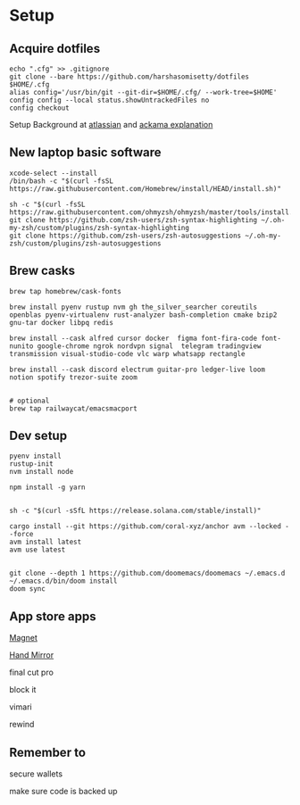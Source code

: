 # Setup
## Acquire dotfiles 

```
echo ".cfg" >> .gitignore
git clone --bare https://github.com/harshasomisetty/dotfiles $HOME/.cfg
alias config='/usr/bin/git --git-dir=$HOME/.cfg/ --work-tree=$HOME'
config config --local status.showUntrackedFiles no
config checkout
```


Setup Background at [atlassian](https://www.atlassian.com/git/tutorials/dotfiles) and [ackama explanation](https://www.ackama.com/what-we-think/the-best-way-to-store-your-dotfiles-a-bare-git-repository-explained/)

## New laptop basic software

```
xcode-select --install
/bin/bash -c "$(curl -fsSL https://raw.githubusercontent.com/Homebrew/install/HEAD/install.sh)"
```


```
sh -c "$(curl -fsSL https://raw.githubusercontent.com/ohmyzsh/ohmyzsh/master/tools/install.sh)"
git clone https://github.com/zsh-users/zsh-syntax-highlighting ~/.oh-my-zsh/custom/plugins/zsh-syntax-highlighting
git clone https://github.com/zsh-users/zsh-autosuggestions ~/.oh-my-zsh/custom/plugins/zsh-autosuggestions
```

## Brew casks
```
brew tap homebrew/cask-fonts

brew install pyenv rustup nvm gh the_silver_searcher coreutils openblas pyenv-virtualenv rust-analyzer bash-completion cmake bzip2 gnu-tar docker libpq redis

brew install --cask alfred cursor docker  figma font-fira-code font-nunito google-chrome ngrok nordvpn signal  telegram tradingview transmission visual-studio-code vlc warp whatsapp rectangle

brew install --cask discord electrum guitar-pro ledger-live loom notion spotify trezor-suite zoom


# optional
brew tap railwaycat/emacsmacport

```

## Dev setup
```
pyenv install 
rustup-init
nvm install node

npm install -g yarn


sh -c "$(curl -sSfL https://release.solana.com/stable/install)"

cargo install --git https://github.com/coral-xyz/anchor avm --locked --force
avm install latest
avm use latest


git clone --depth 1 https://github.com/doomemacs/doomemacs ~/.emacs.d
~/.emacs.d/bin/doom install
doom sync
```

## App store apps
[Magnet](https://apps.apple.com/us/app/magnet/id441258766?mt=12)

[Hand Mirror](https://apps.apple.com/us/app/hand-mirror/id1502839586?mt=12)

final cut pro

block it

vimari

rewind


## Remember to
secure wallets

make sure code is backed up

